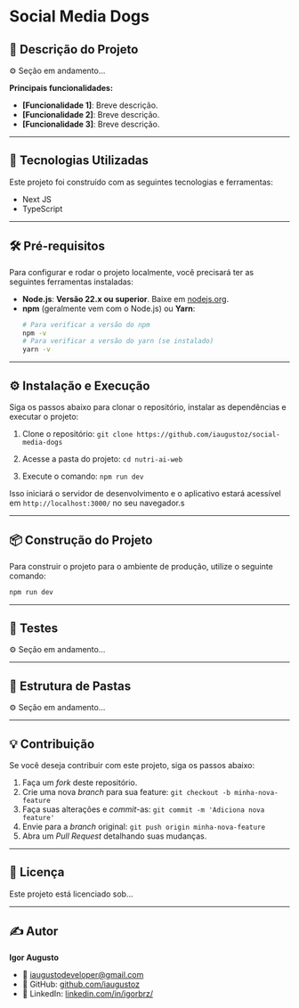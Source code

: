 # Social Media Dogs

## 📄 Descrição do Projeto

⚙️ Seção em andamento...

**Principais funcionalidades:**

- **[Funcionalidade 1]**: Breve descrição.
- **[Funcionalidade 2]**: Breve descrição.
- **[Funcionalidade 3]**: Breve descrição.

---

## 🚀 Tecnologias Utilizadas

Este projeto foi construído com as seguintes tecnologias e ferramentas:

- Next JS
- TypeScript

---

## 🛠 Pré-requisitos

Para configurar e rodar o projeto localmente, você precisará ter as seguintes ferramentas instaladas:

- **Node.js**: **Versão 22.x ou superior**. Baixe em [nodejs.org](https://nodejs.org/).
- **npm** (geralmente vem com o Node.js) ou **Yarn**:
  ```bash
  # Para verificar a versão do npm
  npm -v
  # Para verificar a versão do yarn (se instalado)
  yarn -v
  ```

---

## ⚙ Instalação e Execução

Siga os passos abaixo para clonar o repositório, instalar as dependências e executar o projeto:

1. Clone o repositório: `git clone https://github.com/iaugustoz/social-media-dogs`

2. Acesse a pasta do projeto:
   `cd nutri-ai-web`

3. Execute o comando: `npm run dev`

Isso iniciará o servidor de desenvolvimento e o aplicativo estará acessível em `http://localhost:3000/` no seu navegador.s

---

## 📦 Construção do Projeto

Para construir o projeto para o ambiente de produção, utilize o seguinte comando:

```bash
npm run dev
```

---

## 🧪 Testes

⚙️ Seção em andamento...

---

## 📂 Estrutura de Pastas

⚙️ Seção em andamento...

---

## 💡 Contribuição

Se você deseja contribuir com este projeto, siga os passos abaixo:

1.  Faça um _fork_ deste repositório.
2.  Crie uma nova _branch_ para sua feature: `git checkout -b minha-nova-feature`
3.  Faça suas alterações e _commit_-as: `git commit -m 'Adiciona nova feature'`
4.  Envie para a _branch_ original: `git push origin minha-nova-feature`
5.  Abra um _Pull Request_ detalhando suas mudanças.

---

## 📄 Licença

Este projeto está licenciado sob...

---

## ✍️ Autor

**Igor Augusto**

- 📧 iaugustodeveloper@gmail.com
- 🐙 GitHub: [github.com/iaugustoz](https://github.com/iaugustoz)
- 💼 LinkedIn: [linkedin.com/in/igorbrz/](https://www.linkedin.com/in/igorbrz/)
